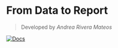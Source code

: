 # From Data to Report

> Developed by *Andrea Rivera Mateos*

[![Docs](https://img.shields.io/badge/View-Online_Documentation-%2394B4C1?style=for-the-badge&logo=readthedocs)](https://arivmat.github.io/data_to_report/#/)
